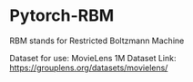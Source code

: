 # Pytorch-RBM
RBM stands for Restricted Boltzmann Machine

Dataset for use: MovieLens 1M Dataset
Link: https://grouplens.org/datasets/movielens/
